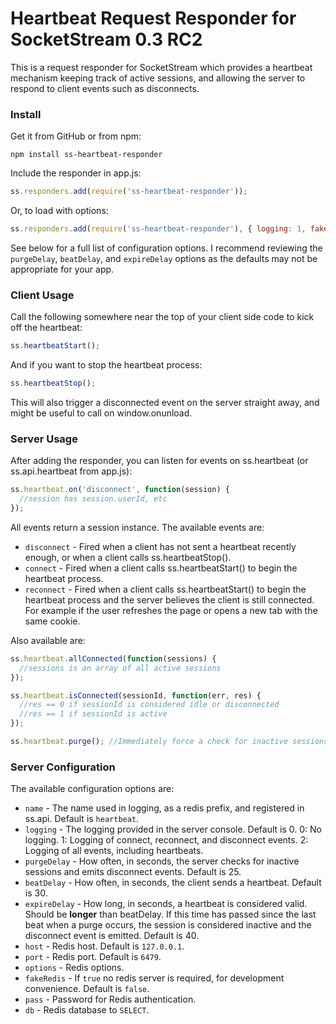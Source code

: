 # Heartbeat Request Responder for SocketStream 0.3 RC2

This is a request responder for SocketStream which provides a heartbeat mechanism keeping track of active sessions, and allowing the server to respond to client events such as disconnects.

### Install

Get it from GitHub or from npm:

    npm install ss-heartbeat-responder

Include the responder in app.js:

```javascript
ss.responders.add(require('ss-heartbeat-responder'));
```

Or, to load with options:

```javascript
ss.responders.add(require('ss-heartbeat-responder'), { logging: 1, fakeRedis: true });
```

See below for a full list of configuration options. I recommend reviewing the `purgeDelay`, `beatDelay`, and `expireDelay` options as the defaults may not be appropriate for your app.

### Client Usage

Call the following somewhere near the top of your client side code to kick off the heartbeat:

```javascript
ss.heartbeatStart();
```

And if you want to stop the heartbeat process:

```javascript
ss.heartbeatStop();
```

This will also trigger a disconnected event on the server straight away, and might be useful to call on window.onunload.

### Server Usage

After adding the responder, you can listen for events on ss.heartbeat (or ss.api.heartbeat from app.js):

```javascript
ss.heartbeat.on('disconnect', function(session) {
  //session has session.userId, etc
});
```

All events return a session instance. The available events are:

* `disconnect` - Fired when a client has not sent a heartbeat recently enough, or when a client calls ss.heartbeatStop().
* `connect` - Fired when a client calls ss.heartbeatStart() to begin the heartbeat process.
* `reconnect` - Fired when a client calls ss.heartbeatStart() to begin the heartbeat process and the server believes the client is still connected. For example if the user refreshes the page or opens a new tab with the same cookie.

Also available are:

```javascript
ss.heartbeat.allConnected(function(sessions) {
  //sessions is an array of all active sessions
});

ss.heartbeat.isConnected(sessionId, function(err, res) {
  //res == 0 if sessionId is considered idle or disconnected
  //res == 1 if sessionId is active 
});

ss.heartbeat.purge(); //Immediately force a check for inactive sessions, triggering any disconnect events
```

### Server Configuration

The available configuration options are:

* `name` - The name used in logging, as a redis prefix, and registered in ss.api. Default is `heartbeat`.
* `logging` - The logging provided in the server console. Default is 0.
  0: No logging. 
  1: Logging of connect, reconnect, and disconnect events. 
  2: Logging of all events, including heartbeats.
* `purgeDelay` - How often, in seconds, the server checks for inactive sessions and emits disconnect events. Default is 25.
* `beatDelay` - How often, in seconds, the client sends a heartbeat. Default is 30.
* `expireDelay` - How long, in seconds, a heartbeat is considered valid. Should be __longer__ than beatDelay. If this time has passed since the last beat when a purge occurs, the session is considered inactive and the disconnect event is emitted. Default is 40.
* `host` - Redis host. Default is `127.0.0.1`.
* `port` - Redis port. Default is `6479`.
* `options` - Redis options.
* `fakeRedis` - If `true` no redis server is required, for development convenience. Default is `false`.
* `pass` - Password for Redis authentication.
* `db` - Redis database to `SELECT`.
